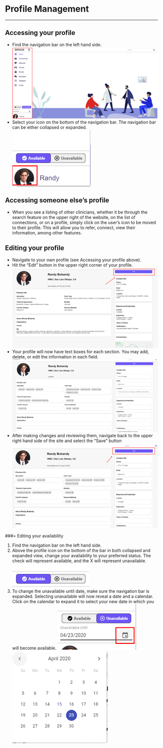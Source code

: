 # Profile Management

---

## Accessing your profile

- Find the navigation bar on the left hand side.
![Home page with navigation bar highlighted](images/home.png "Home Page with Nav Bar")
- Select your icon on the bottom of the navigation bar. The navigation bar can be either collapsed or expanded.
![Profile icon](images/profileIcon.png "Profile icon")

## Accessing someone else’s profile

- When you see a listing of other clinicians, whether it be through the search feature on the upper right of the website, on the list of connections, or on a profile, simply click on the user’s icon to be moved to their profile. This will allow you to refer, connect, view their information, among other features.

## Editing your profile

- Navigate to your own profile (see Accessing your profile above).
- Hit the “Edit” button in the upper right corner of your profile.
![Profile edit](images/profileEdit.png "Profile edit button")
- Your profile will now have text boxes for each section. You may add, delete, or edit the information in each field.
![Profile edit mode](images/profileEditMode.png "Profile edit mode")
- After making changes and reviewing them, navigate back to the upper right hand side of the site and select the “Save” button
![Profile save](images/profileSave.png "Profile save button")

###= Editing your availability
1. Find the navigation bar on the left hand side.
2. Above the profile icon on the bottom of the bar in both collapsed and expanded view, change your availability to your preferred status. The check will represent available, and the X will represent unavailable.
![Availability toggle](images/availabilityToggle.png "Availability toggle")
3. To change the unavailable until date, make sure the navigation bar is expanded. Selecting unavailable will now reveal a date and a calendar. Click on the calendar to expand it to select your new date in which you will become available.
![Availability date](images/availabilityDate.png "Availability date")
![Availability date picker](images/availabilityDatePicker.png "Availability date picker")
